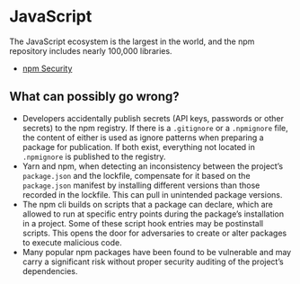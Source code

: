 # JavaScript

The JavaScript ecosystem is the largest in the world, and the npm repository includes nearly 100,000 libraries.
* [npm Security](https://www.npmjs.com/policies/security) 

## What can possibly go wrong?

* Developers accidentally publish secrets (API keys, passwords or other secrets) to the npm registry. If there is a `.gitignore` or a `.npmignore` file, the content of either is used as ignore patterns when preparing a package for publication. If both exist, everything not located in `.npmignore` is published to the registry. 
* Yarn and npm, when detecting an inconsistency between the project’s `package.json` and the lockfile, compensate for it based on the `package.json` manifest by installing different versions than those recorded in the lockfile. This can pull in unintended package versions.
* The npm cli builds on scripts that a package can declare, which are allowed to run at specific entry points during the package’s installation in a project. Some of these script hook entries may be postinstall scripts. This opens the door for adversaries to create or alter packages to execute malicious code.
* Many popular npm packages have been found to be vulnerable and may carry a significant risk without proper security auditing of the project’s dependencies.

